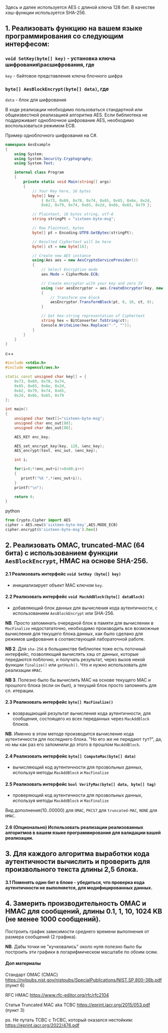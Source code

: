 Здесь и далее используется AES с длиной ключа 128 бит. В качестве хэш-функции используется SHA-256.

## 1. Реализовать функцию на вашем языке программирования со следующим интерфесом:

### `void SetKey(byte[] key)` - установка ключа шифрования\расшифрования, где

`key` - байтовое представление ключа блочного шифра


### `byte[] AesBlockEncrypt(byte[] data)`, где

`data` - блок для шифрования

В ходе реализации необходимо пользоваться стандартной или общеизвестной реализацией алгоритма AES. Если библиотека не поддерживает одноблочное шифрование AES, необходимо воспользоваться режимом ECB.

Пример одноблочного шифрования на C#.
```csharp
namespace AesExample
{
    using System;
    using System.Security.Cryptography;
    using System.Text;

    internal class Program
    {
        private static void Main(string[] args)
        {
            // Your Key here, 16 bytes
            byte[] key =
                { 0x73, 0x69, 0x78, 0x74, 0x65, 0x65, 0x6e, 0x2d,
                0x62, 0x79, 0x74, 0x65, 0x2d, 0x6b, 0x65, 0x79 };

            // Plaintext, 16 bytes string, utf-8
            string stringPt = "sixteen-byte-msg";

            // Raw Plaintext, bytes
            byte[] pt = Encoding.UTF8.GetBytes(stringPt);

            // Resulted Ciphertext will be here
            byte[] ct = new byte[16];

            // Create new AES instance
            using(Aes aes = new AesCryptoServiceProvider())
            {
                // Select Encryption mode
                aes.Mode = CipherMode.ECB;

                // Create encryptor with your key and zero IV
                using (var aesEncryptor = aes.CreateEncryptor(key, new byte[16]))
                {
                    // Transform one block
                    aesEncryptor.TransformBlock(pt, 0, 16, ct, 0);
                }

                // Get hex-string representation of Ciphertext
                string hex = BitConverter.ToString(ct);
                Console.WriteLine(hex.Replace("-", ""));
            }
        }
    }
}
```

c++
```cpp
#include <stdio.h> 
#include <openssl/aes.h>   

static const unsigned char key[] = {
    0x73, 0x69, 0x78, 0x74, 
    0x65, 0x65, 0x6e, 0x2d,
    0x62, 0x79, 0x74, 0x65,
    0x2d, 0x6b, 0x65, 0x79
};

int main()
{
    unsigned char text[]="sixteen-byte-msg";
    unsigned char enc_out[80];
    unsigned char dec_out[80];

    AES_KEY enc_key;

    AES_set_encrypt_key(key, 128, &enc_key);
    AES_encrypt(text, enc_out, &enc_key);      

    int i;

    for(i=0;*(enc_out+i)!=0x00;i++)
    {
       printf("%X ",*(enc_out+i));
    }
    printf("\n");

    return 0;
} 
```

python
```python
from Crypto.Cipher import AES
cipher = AES.new(b'sixteen-byte-key',AES.MODE_ECB)
cipher.encrypt(b'sixteen-byte-msg').hex()
```

## 2. Реализовать OMAC, truncated-MAC (64 бита) с использованием функции `AesBlockEncrypt`, HMAC на основе SHA-256.

#### 2.1 Реализовать интерфейс `void SetKey (byte[] key)`
- инициализирует объект MAC ключом `key`.

#### 2.2 Реализовать интерфейс `void MacAddBlock(byte[] dataBlock)`
- добавляющий блок данных для вычисления кода аутентичности, с использованием `AesBlockEncrypt` или SHA-256. 

**NB**. Просто запоминать очередной блок в памяти для вычислении в `MacFinalize` недостататочно, необходимо производить все возможные вычисления для текущего блока данных, как было сделано для режимов шифрования в соотвествующей лабораточной работе.

**NB 2**. Для `sha-256` в большинстве библиотек тоже есть поточный интерфейс, позволяющий вычислять хэш от данных, которые передаются поблочно, и получать результат, через вызов некой функции `finalize()` или `getHash()`. Что и нужно использовать для реализации `HMAC`.

**NB 3**. Полезно было бы вычислить MAC на основе текущего MAC и прошлого блока (если он был), а текущий блок просто запомнить для сл. итерации.

#### 2.3 Реализовать интерфейс `byte[] MacFinalize()` 
- возвращающий результат вычисления кода аутентичности, для сообщения, состоящего из всех переданных через `MacAddBlock` блоков.

**NB**. Именно в этом методе производится вычисление кода аутентичности для последнего блока. "Но его же не передают тут?", да, но мы как раз его запомнили до этого в прошлом `MacAddBlock`.

#### 2.4 Реализовать интерфейс `byte[] ComputeMac(byte[] data)` 
- вычисляющий код аутентичности для прозвольных данных, используя методы `MacAddBlock` и `MacFinalize`

#### 2.5 Реализовать интерфейс `bool VerifyMac(byte[] data, byte[] tag)` 
- проверяющий код аутентичности для прозвольных данных, используя методы `MacAddBlock` и `MacFinalize`

Вид дополнения(10..00000) для `OMAC`, `PKCS7` для `truncated-MAC`, `NONE` для `HMAC`.

#### 2.6 (Опционально) Использовать реализации реализованных алгоритмов в вашем языке программирования для валидации вашей реализации.
    
## 3. Для каждого алгоритма выработки кода аутентичности вычислить и проверить для произвольного текста длины 2,5 блока.
#### 3.1 Поменять один бит в блоке - убедиться, что проверка кода аутентичности не выполняется, для модифицированных данных.

## 4. Замерить производительность OMAC и HMAC для сообщений, длины 0.1, 1, 10, 1024 KB (не менее 1000 сообщений). 
Построить график зависимости среднего времени выполнения от размера сообщений (2 графика).

**NB**. Дабы точки не "кучковались" около нуля полезно было бы построить эти графики в логарифмическом масштабе по обоим осям.

#### Доп материалы
Стандарт OMAC (CMAC) https://nvlpubs.nist.gov/nistpubs/SpecialPublications/NIST.SP.800-38b.pdf (пункт 6)

RFC HMAC https://www.rfc-editor.org/rfc/rfc2104

Статья Truncated MAC aka TCBC https://eprint.iacr.org/2015/053.pdf (пункт 3)

ps. Не путать TCBC с TrCBC, который оказался нестойким: https://eprint.iacr.org/2022/476.pdf
